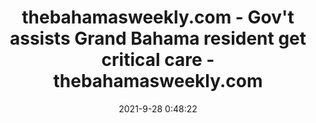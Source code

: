 ---
"title": "thebahamasweekly.com - Gov't assists Grand Bahama resident get critical care - thebahamasweekly.com"
"date": "2021-9-28 0:48:22"
"feed_name": "GOOGLENEWSINDUSTRIAL"
"feed_website": "https://news.google.com/search?q=industrial%2Bincident&hl=en-US&gl=US&ceid=US:en"
"feed_rss": "https://news.google.com/rss/search?q=industrial%2Bincident&hl=en-US&gl=US&ceid=US:en"
"link": "http://www.thebahamasweekly.com/publish/bis-news-updates/Gov_t_assists_Grand_Bahama_resident_get_critical_care68669.shtml"
"file": "_posts/2021-1-1-73d541aac8ff43e69cceca3fdd20623c4cac15df.md"
"accident": "0"
"drilling": "0"
"dead": "0"
"injured": "0"
"where": "unknown site"
"place": "unknown place"
---